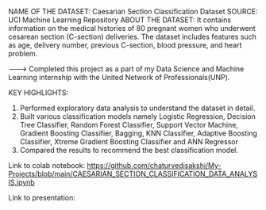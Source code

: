 NAME OF THE DATASET: Caesarian Section Classification Dataset
SOURCE: UCI Machine Learning Repository
ABOUT THE DATASET: It contains information on the medical histories of 80 pregnant women who underwent cesarean section (C-section) deliveries. 
                   The dataset includes features such as age, delivery number, previous C-section, blood pressure, and heart problem.
                   
---> Completed this project as a part of my Data Science and Machine Learning internship with the United Network of Professionals(UNP).

KEY HIGHLIGHTS:

1. Performed exploratory data analysis to understand the dataset in detail.
2. Built various classification models namely Logistic Regression, Decision Tree Classifier, Random Forest Classifier, Support Vector Machine, Gradient Boosting Classifier, Bagging, KNN Classifier, Adaptive Boosting Classifier, Xtreme Gradient Boosting Classifier and ANN Regressor
3. Compared the results to recommend the best classification model.


Link to colab notebook:
https://github.com/chaturvedisakshi/My-Projects/blob/main/CAESARIAN_SECTION_CLASSIFICATION_DATA_ANALYSIS.ipynb 

Link to presentation:
